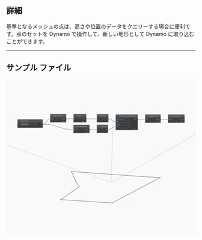 ## 詳細
基準となるメッシュの点は、高さや位置のデータをクエリーする場合に便利です。点のセットを Dynamo で操作して、新しい地形として Dynamo に取り込むことができます。
___
## サンプル ファイル

![Points](./Autodesk.DesignScript.Geometry.Polygon.Points_img.jpg)

